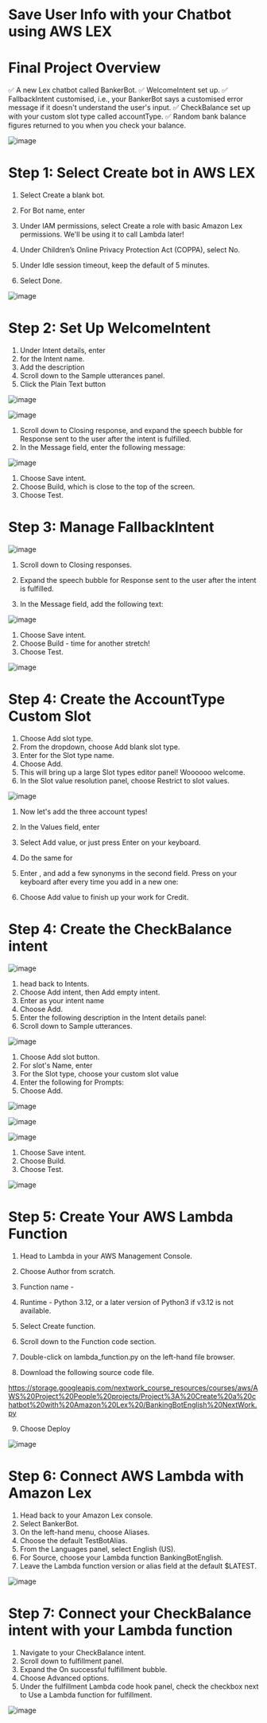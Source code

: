 # Save User Info with your Chatbot using AWS LEX


# Final Project Overview

✅ A new Lex chatbot called BankerBot.
✅ WelcomeIntent set up.
✅ FallbackIntent customised, i.e., your BankerBot says a customised error message if it doesn't understand the user's input.
✅ CheckBalance set up with your custom slot type called accountType.
✅ Random bank balance figures returned to you when you check your balance.


![image](https://github.com/user-attachments/assets/9481bcd3-3541-49c4-bd90-ace0971c2c48)


# Step 1: Select Create bot in AWS LEX

1. Select Create a blank bot.

2. For Bot name, enter 

3. Under IAM permissions, select Create a role with basic Amazon Lex permissions. We'll be using it to call Lambda later!

4. Under Children’s Online Privacy Protection Act (COPPA), select No.

5. Under Idle session timeout, keep the default of 5 minutes.
   
6. Select Done.

 
 
![image](https://github.com/user-attachments/assets/315ddb06-bef3-4ad2-8802-19e2ed080264)



# Step 2: Set Up WelcomeIntent

1. Under Intent details, enter 
2. for the Intent name.
3. Add the description 
5. Scroll down to the Sample utterances panel.
6. Click the Plain Text button


![image](https://github.com/user-attachments/assets/11c39b1f-be80-4ab0-b428-4702a5701005)


![image](https://github.com/user-attachments/assets/2b5a8d84-e147-49b9-8cb9-6cf01aff24d5)


1. Scroll down to Closing response, and expand the speech bubble for Response sent to the user after the intent is fulfilled.
2. In the Message field, enter the following message:

![image](https://github.com/user-attachments/assets/fbcd2ef9-095a-459a-83fc-3efa622c4719)


1. Choose Save intent.
2. Choose Build, which is close to the top of the screen.
3. Choose Test.


# Step 3: Manage FallbackIntent

![image](https://github.com/user-attachments/assets/df01c331-dead-4d30-9709-257fa903222e)

1. Scroll down to Closing responses.

2. Expand the speech bubble for Response sent to the user after the intent is fulfilled.

3. In the Message field, add the following text:‍

![image](https://github.com/user-attachments/assets/7362d1c4-86b7-4c34-80e9-246248271fb6)

1. Choose Save intent.
2. Choose Build - time for another stretch!
3. Choose Test.

![image](https://github.com/user-attachments/assets/cd710548-3ab6-4e0c-b955-f035bfb88351)



# Step 4: Create the AccountType Custom Slot

1. Choose Add slot type.
2. From the dropdown, choose Add blank slot type.
3. Enter for the Slot type name.
4. Choose Add.
5. This will bring up a large Slot types editor panel! Woooooo welcome.
6. In the Slot value resolution panel, choose Restrict to slot values.


![image](https://github.com/user-attachments/assets/1eee0547-7eab-4798-bf11-7ab9eb3aca7c)


1. Now let's add the three account types!

2. In the Values field, enter 

3. Select Add value, or just press Enter on your keyboard.

4. Do the same for 

5. Enter , and add a few synonyms in the second field. Press 
 on your keyboard after every time you add in a new one:

6. Choose Add value to finish up your work for Credit.




# Step 4: Create the CheckBalance intent


![image](https://github.com/user-attachments/assets/37c38446-d78e-4ee4-bc7a-b8bf1fc7a9e5)



1. head back to Intents.
2. Choose Add intent, then Add empty intent.
3. Enter as your intent name
4. Choose Add.
5. Enter the following description in the Intent details panel:
6. Scroll down to Sample utterances.


![image](https://github.com/user-attachments/assets/270c658f-17f0-4cdf-875d-bb0636fd94a2)


1. Choose Add slot button.
2. For slot's Name, enter 
3. For the Slot type, choose your custom slot value 
4. Enter the following for Prompts: 
5. Choose Add.

![image](https://github.com/user-attachments/assets/6124c3ac-be5d-4451-87ff-3dbc55f893d2)


![image](https://github.com/user-attachments/assets/2d8cfa60-f03a-49c9-80c9-dfe70181128d)

![image](https://github.com/user-attachments/assets/2fe67c1e-49f8-447c-82ca-f21498f80206)


1. Choose Save intent.
2. Choose Build.
3. Choose Test.


![image](https://github.com/user-attachments/assets/60787e51-0bd1-49a7-8af8-98ced17842cb)





# Step 5: Create Your AWS Lambda Function

1. Head to Lambda in your AWS Management Console.

2. Choose Author from scratch.

3. Function name - 

4. Runtime - Python 3.12, or a later version of Python3 if v3.12 is not available.

5. Select Create function.

6. Scroll down to the Function code section.

7. Double-click on lambda_function.py on the left-hand file browser.

8. Download the following source code file.

https://storage.googleapis.com/nextwork_course_resources/courses/aws/AWS%20Project%20People%20projects/Project%3A%20Create%20a%20chatbot%20with%20Amazon%20Lex%20/BankingBotEnglish%20NextWork.py

9. Choose Deploy

![image](https://github.com/user-attachments/assets/141cd42f-a55c-4671-bdbf-554d8a592cca)


# Step 6: Connect AWS Lambda with Amazon Lex

1. Head back to your Amazon Lex console.
2. Select BankerBot.
3. On the left-hand menu, choose Aliases.
4. Choose the default TestBotAlias.
5. From the Languages panel, select English (US).
6. For Source, choose your Lambda function BankingBotEnglish.
7. Leave the Lambda function version or alias field at the default $LATEST.

![image](https://github.com/user-attachments/assets/cfcc095f-ae12-4244-92ed-93948546fcac)


# Step 7: Connect your CheckBalance intent with your Lambda function

1. Navigate to your CheckBalance intent.
2. Scroll down to fulfillment panel.
3. Expand the On successful fulfillment bubble.
4. Choose Advanced options.
5. Under the fulfillment Lambda code hook panel, check the checkbox next to Use a Lambda function for fulfillment.


![image](https://github.com/user-attachments/assets/91b202b7-a9ed-4d87-a1c1-8a1f69c5c76b)

